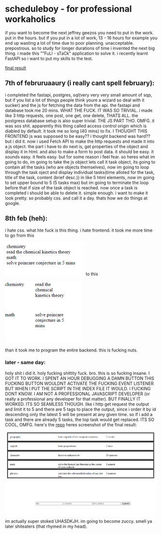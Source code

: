 # scheduleboy - for professional workaholics
if you want to become the next jeffrey geezos you need to put in the work. put in the hours. but if you put in a lot of work, 13 - 16 hours for example you end up wasting a lot of time due to poor planning. unacceptable. prepostrous. so to study for longer durations of time i invented the next big thing.
i made this ""FuLl - sTaCk" application to solve it. i recently learnt FastAPI so i want to put my skills to the test.

[final result](https://github.com/wheatgreaser/scheduleboy)

## 7th of februruaaury (i really cant spell february):
i completed the fastapi, postgres, sql(very very very small amount of sqp, but if you list a lot of things people think youre a wizard so deal with it sucker) and the js for fetching the data from the api. the fastapi and database took me 20 mins. WHAT THE FUCK.
IT WAS SO TRIVIAL. i made like 3 http requests, one post, one get, one delete, THATS ALL. the postgress database setup is also super trivial. THE JS PART THO. OMFG. it was sos shit. apparently this thing called access control origin which is diabled by default.
it took me so long (40 mins) to fix. I THOUGHT THIS FRONTEND js was supposed to be easy?? i thought backend was hard?? but i did it. now i used Fetch API to make the http requests and made it into a js object. the part i have to do next is, get properties of the object and display it in html.
and also to make a form to post data. it should be easy. it sounds easy. it feels easy. but for some reason i feel fear. so heres what im going to do, im going to take the js object lets call it task object, its going to contain all the tasks (who are objects themselves),
now im going to loop through the task oject and display individual tasks(time alloted for the task, title of the task, content (brief desc.)) in like 5 html elements, now im going to set upper bound to 5 (5 tasks max) but im going to terminate the loop before that
if size of the task object is reached. now once a task is completed i should be able to delete it. simple enough. i want to make it look pretty. so probably css. and call it a day. thats how we do things at google.

## 8th feb (heh):
i hate css. what hte fuck is this thing. i hate frontend. it took me more time to go from this 

![image](/images/imagesforscheduleboy/1.png) 
to this 

![image](/images/imagesforscheduleboy/2.png) 

than it took me to program the 
entire backend. this is fucking nuts.  

### later - same day:
holy shit i did it.
holy fucking shittity fuck. bro. this is so fucking insane. I GOT IT TO WORK. I SPENT AN HOUR DEBUGGING A DAMN BUTTON THIS FUCKING BUTTON WOULDNT ACTIVATE THE FUCKING EVENT LISTENER BUT WHEN I PUT THE SCRIPT IN
THE INDEX FILE IT WOULD. I FUCKING DONT KNOW. I AM NOT A PROFESSIONAL JAVASCRIPT DEVELOPER (or really a professional any developer for that matter). BUT FINALLY IT WORKED. ITS SO SEAMLESS THOUGH. like i http get
request the output and limit it to 5 and there are 5 tags to place the output, since i order it by id descending only the latest 5 will be present at any given time. so if i add a task and there are already 5 tasks, the top task would get replaced. ITS SO COOL, OMFG. here's the [repo](https://github.com/wheatgreaser/scheduleboy)
heres screenshot of the final result:

![image](/images/imagesforscheduleboy/3.png)

im actually super stoked UHASDKJH. im going to become zuccy. smell ya later shiteaters (that rhymed in my head).
